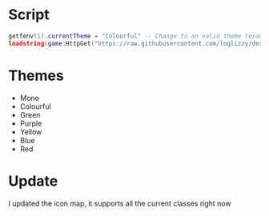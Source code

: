 # Script
```lua
getfenv(1).currentTheme = "Colourful" -- Change to an valid theme (example: "Green", "Blue)
loadstring(game:HttpGet("https://raw.githubusercontent.com/loglizzy/dex-custom-icons/main/main.lua"))()
```

# Themes
* Mono
* Colourful
* Green
* Purple
* Yellow
* Blue
* Red

# Update
I updated the icon map, it supports all the current classes right now
